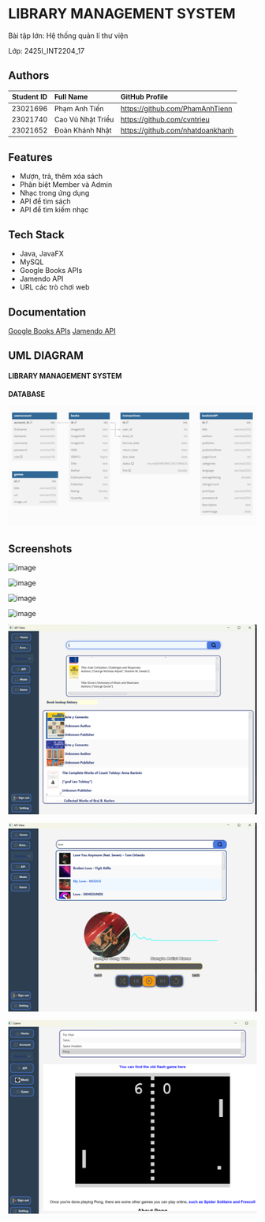 
# LIBRARY MANAGEMENT SYSTEM

Bài tập lớn: Hệ thống quản lí thư viện

Lớp: 2425I_INT2204_17


## Authors

| Student ID | Full Name         | GitHub Profile                             |
|:----------:|:------------------|:-------------------------------------------|
|  23021696  | Phạm Anh Tiến     | <https://github.com/PhamAnhTienn>          |
|  23021740  | Cao Vũ Nhật Triều | <https://github.com/cvntrieu>              |
|  23021652  | Đoàn Khánh Nhật   |  <https://github.com/nhatdoankhanh>        |

## Features

- Mượn, trả, thêm xóa sách
- Phân biệt Member và Admin
- Nhạc trong ứng dụng
- API để tìm sách
- API để tìm kiếm nhạc


## Tech Stack

- Java, JavaFX
- MySQL
- Google Books APIs
- Jamendo API
- URL các trò chơi web


## Documentation

[Google Books APIs](https://developers.google.com/books/docs/overview)
[Jamendo API](https://developer.jamendo.com/v3.0/docs)


## UML DIAGRAM

#### LIBRARY MANAGEMENT SYSTEM

#### DATABASE

![img.png](img.png)

## Screenshots

![image](https://github.com/user-attachments/assets/e5d40bd5-83a0-4ad4-86bb-96346e31d1d4)

![image](https://github.com/user-attachments/assets/75644463-3a36-4172-8113-ac61350c0f40)

![image](https://github.com/user-attachments/assets/72024df2-e082-4a2e-a2b8-ae3299eae221)

![image](https://github.com/user-attachments/assets/acf1223c-e414-441d-89ac-7fe0087c6284)

![img_1.png](img_1.png)

![img_2.png](img_2.png)

![img_3.png](img_3.png)






